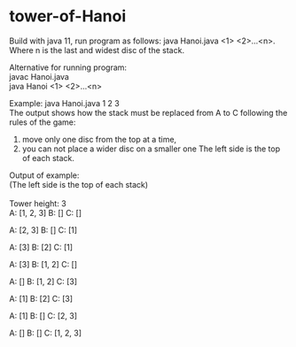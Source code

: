 # tower-of-Hanoi
Build with java	11, 
run program as follows:
java Hanoi.java <1> <2>...\<n\>.<br>
Where n is the last and widest disc of the stack.

Alternative for running program:<br>
javac Hanoi.java<br>
java Hanoi <1> <2>...\<n\><br>

Example: java Hanoi.java 1 2 3<br>
The output shows how the stack must be replaced 
from A to C following the rules of the game:
1. move only one disc from the top at a time, 
2. you can not place a wider disc on a smaller one
The left side is the top of each stack.

Output of example:<br>
(The left side is the top of each stack)<br>
<br>
Tower height: 3<br>
A: [1, 2, 3]
B: []
C: []


A: [2, 3]
B: []
C: [1]


A: [3]
B: [2]
C: [1]


A: [3]
B: [1, 2]
C: []


A: []
B: [1, 2]
C: [3]


A: [1]
B: [2]
C: [3]


A: [1]
B: []
C: [2, 3]


A: []
B: []
C: [1, 2, 3]


